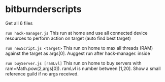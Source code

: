 # bitburnderscripts

Get all 6 files

``` run hack-manager.js ``` This run at home and use all connected device resources to perform action on target (auto find best target)

``` run newScript.js <target> ``` This run on home to max all threads (RAM) against the target as args[0]. Auggest run after hack-manager.
inside

``` run buyServer.js [ramLvl] ``` This run on home to buy servers with ram=Math.pow(2,args[0]). ramLvl is number between [1,20]. Show a small reference guild if no args received.
